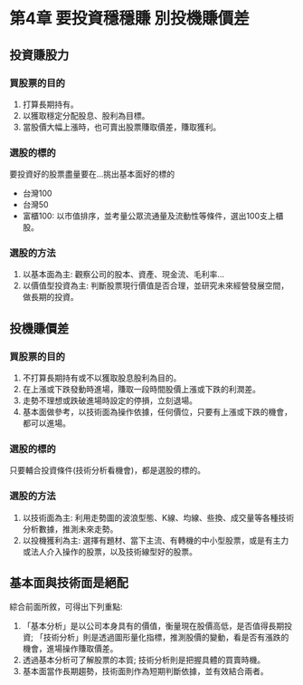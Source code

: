 # 第4章 要投資穩穩賺 別投機賺價差

## **投資賺股力**

### 買股票的目的
1. 打算長期持有。
2. 以獲取穩定分配股息、股利為目標。
3. 當股價大幅上漲時，也可賣出股票賺取價差，賺取獲利。
   
### 選股的標的
要投資好的股票盡量要在...挑出基本面好的標的
- 台灣100
- 台灣50
- 富櫃100: 以市值排序，並考量公眾流通量及流動性等條件，選出100支上櫃股。

### 選股的方法
1. 以基本面為主: 觀察公司的股本、資產、現金流、毛利率...
2. 以價值型投資為主: 判斷股票現行價值是否合理，並研究未來經營發展空間，做長期的投資。
   

## **投機賺價差**

### 買股票的目的
1. 不打算長期持有或不以獲取股息股利為目的。
2. 在上漲或下跌發動時進場，賺取一段時間股價上漲或下跌的利潤差。
3. 走勢不理想或跌破進場時設定的停損，立刻退場。
4. 基本面做參考，以技術面為操作依據，任何價位，只要有上漲或下跌的機會，都可以進場。
   
### 選股的標的
只要輔合投資條件(技術分析看機會)，都是選股的標的。

### 選股的方法
1. 以技術面為主: 利用走勢圖的波浪型態、K線、均線、些換、成交量等各種技術分析數據，推測未來走勢。
2. 以投機獲利為主: 選擇有題材、當下主流、有轉機的中小型股票，或是有主力或法人介入操作的股票，以及技術線型好的股票。
   
## **基本面與技術面是絕配**

綜合前面所敘，可得出下列重點:
1. 「基本分析」是以公司本身具有的價值，衡量現在股價高低，是否值得長期投資; 「技術分析」則是透過圖形量化指標，推測股價的變動，看是否有漲跌的機會，進場操作賺取價差。
2. 透過基本分析可了解股票的本質; 技術分析則是把握具體的買賣時機。
3. 基本面當作長期趨勢，技術面則作為短期判斷依據，並有效結合兩者。

